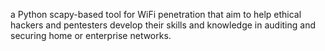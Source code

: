 a Python scapy-based tool for WiFi penetration that aim to help ethical hackers and pentesters develop their skills and knowledge in auditing and securing home or enterprise networks.
